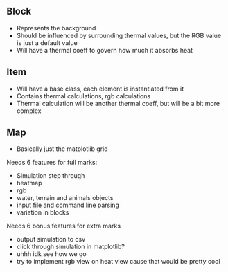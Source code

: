 ## Block

- Represents the background
- Should be influenced by surrounding thermal values, but the RGB value is just a default value
- Will have a thermal coeff to govern how much it absorbs heat

## Item

- Will have a base class, each element is instantiated from it
- Contains thermal calculations, rgb calculations
- Thermal calculation will be another thermal coeff, but will be a bit more complex

## Map

- Basically just the matplotlib grid

Needs 6 features for full marks:

- Simulation step through
- heatmap
- rgb
- water, terrain and animals objects
- input file and command line parsing
- variation in blocks

Needs 6 bonus features for extra marks

- output simulation to csv
- click through simulation in matplotlib?
- uhhh idk see how we go
- try to implement rgb view on heat view cause that would be pretty cool
